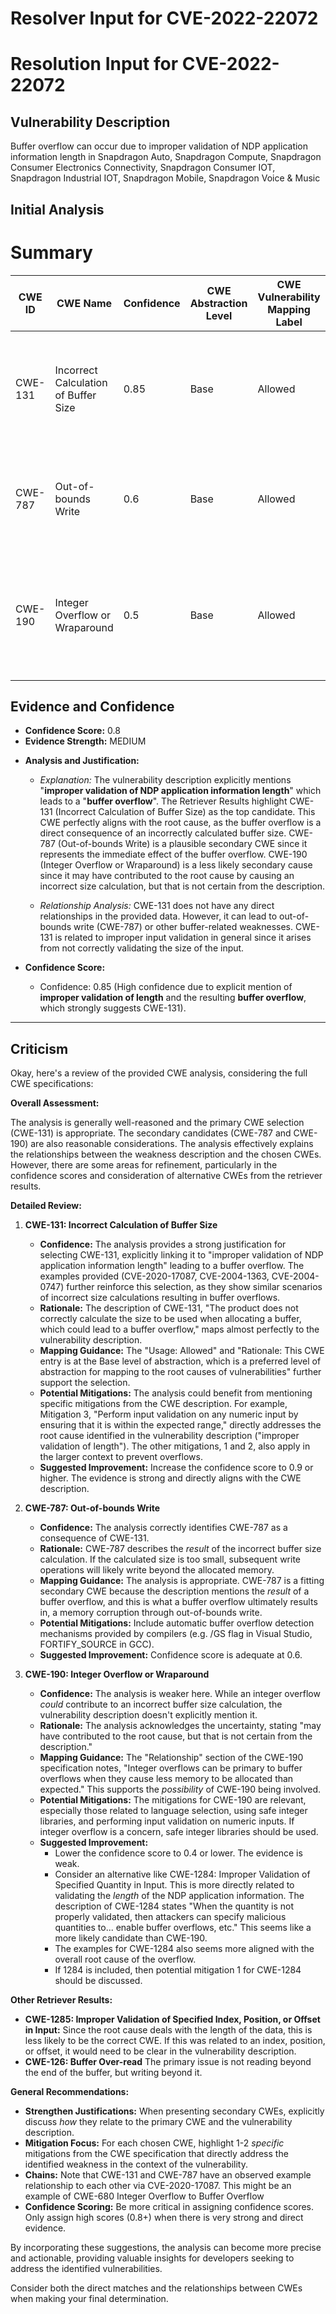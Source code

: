 # Resolver Input for CVE-2022-22072

# Resolution Input for CVE-2022-22072

## Vulnerability Description
Buffer overflow can occur due to improper validation of NDP application information length in Snapdragon Auto, Snapdragon Compute, Snapdragon Consumer Electronics Connectivity, Snapdragon Consumer IOT, Snapdragon Industrial IOT, Snapdragon Mobile, Snapdragon Voice & Music

## Initial Analysis
# Summary
| CWE ID | CWE Name | Confidence | CWE Abstraction Level | CWE Vulnerability Mapping Label | CWE-Vulnerability Mapping Notes |
|---|---|---|---|---|---|
| CWE-131 | Incorrect Calculation of Buffer Size | 0.85 | Base | Allowed | This CWE accurately reflects the **improper calculation of buffer size** leading to a buffer overflow. |
| CWE-787 | Out-of-bounds Write | 0.6 | Base | Allowed | This CWE is a secondary candidate as it describes the result of the incorrect buffer size calculation.|
| CWE-190 | Integer Overflow or Wraparound | 0.5 | Base | Allowed | This CWE is a secondary candidate as it could be related to the root cause, but there is not enough information to confirm. |

## Evidence and Confidence

*   **Confidence Score:** 0.8
*   **Evidence Strength:** MEDIUM

- **Analysis and Justification:**  
  - *Explanation:* The vulnerability description explicitly mentions "**improper validation of NDP application information length**" which leads to a "**buffer overflow**". The Retriever Results highlight CWE-131 (Incorrect Calculation of Buffer Size) as the top candidate. This CWE perfectly aligns with the root cause, as the buffer overflow is a direct consequence of an incorrectly calculated buffer size. CWE-787 (Out-of-bounds Write) is a plausible secondary CWE since it represents the immediate effect of the buffer overflow. CWE-190 (Integer Overflow or Wraparound) is a less likely secondary cause since it may have contributed to the root cause by causing an incorrect size calculation, but that is not certain from the description.
  
  - *Relationship Analysis:* CWE-131 does not have any direct relationships in the provided data. However, it can lead to out-of-bounds write (CWE-787) or other buffer-related weaknesses. CWE-131 is related to improper input validation in general since it arises from not correctly validating the size of the input.

- **Confidence Score:**  
  - Confidence: 0.85 (High confidence due to explicit mention of **improper validation of length** and the resulting **buffer overflow**, which strongly suggests CWE-131).

---

## Criticism
Okay, here's a review of the provided CWE analysis, considering the full CWE specifications:

**Overall Assessment:**

The analysis is generally well-reasoned and the primary CWE selection (CWE-131) is appropriate. The secondary candidates (CWE-787 and CWE-190) are also reasonable considerations. The analysis effectively explains the relationships between the weakness description and the chosen CWEs. However, there are some areas for refinement, particularly in the confidence scores and consideration of alternative CWEs from the retriever results.

**Detailed Review:**

1.  **CWE-131: Incorrect Calculation of Buffer Size**
    *   **Confidence:** The analysis provides a strong justification for selecting CWE-131, explicitly linking it to "improper validation of NDP application information length" leading to a buffer overflow.  The examples provided (CVE-2020-17087, CVE-2004-1363, CVE-2004-0747) further reinforce this selection, as they show similar scenarios of incorrect size calculations resulting in buffer overflows.
    *   **Rationale:** The description of CWE-131, "The product does not correctly calculate the size to be used when allocating a buffer, which could lead to a buffer overflow," maps almost perfectly to the vulnerability description.
    *   **Mapping Guidance:** The "Usage: Allowed" and "Rationale: This CWE entry is at the Base level of abstraction, which is a preferred level of abstraction for mapping to the root causes of vulnerabilities" further support the selection.
    *   **Potential Mitigations:** The analysis could benefit from mentioning specific mitigations from the CWE description. For example, Mitigation 3, "Perform input validation on any numeric input by ensuring that it is within the expected range," directly addresses the root cause identified in the vulnerability description ("improper validation of length"). The other mitigations, 1 and 2, also apply in the larger context to prevent overflows.
    *   **Suggested Improvement:** Increase the confidence score to 0.9 or higher. The evidence is strong and directly aligns with the CWE description.

2.  **CWE-787: Out-of-bounds Write**
    *   **Confidence:** The analysis correctly identifies CWE-787 as a consequence of CWE-131.
    *   **Rationale:** CWE-787 describes the *result* of the incorrect buffer size calculation. If the calculated size is too small, subsequent write operations will likely write beyond the allocated memory.
    *   **Mapping Guidance:** The analysis is appropriate. CWE-787 is a fitting secondary CWE because the description mentions the *result* of a buffer overflow, and this is what a buffer overflow ultimately results in, a memory corruption through out-of-bounds write.
    *   **Potential Mitigations:** Include automatic buffer overflow detection mechanisms provided by compilers (e.g. /GS flag in Visual Studio, FORTIFY_SOURCE in GCC).
    *   **Suggested Improvement:** Confidence score is adequate at 0.6.

3.  **CWE-190: Integer Overflow or Wraparound**
    *   **Confidence:** The analysis is weaker here. While an integer overflow *could* contribute to an incorrect buffer size calculation, the vulnerability description doesn't explicitly mention it.
    *   **Rationale:** The analysis acknowledges the uncertainty, stating "may have contributed to the root cause, but that is not certain from the description."
    *   **Mapping Guidance:** The "Relationship" section of the CWE-190 specification notes, "Integer overflows can be primary to buffer overflows when they cause less memory to be allocated than expected." This supports the *possibility* of CWE-190 being involved.
    *   **Potential Mitigations:** The mitigations for CWE-190 are relevant, especially those related to language selection, using safe integer libraries, and performing input validation on numeric inputs.  If integer overflow is a concern, safe integer libraries should be used.
    *   **Suggested Improvement:**
        *   Lower the confidence score to 0.4 or lower. The evidence is weak.
        *   Consider an alternative like CWE-1284: Improper Validation of Specified Quantity in Input. This is more directly related to validating the *length* of the NDP application information. The description of CWE-1284 states "When the quantity is not properly validated, then attackers can specify malicious quantities to... enable buffer overflows, etc."  This seems like a more likely candidate than CWE-190.
        *    The examples for CWE-1284 also seems more aligned with the overall root cause of the overflow.
        *   If 1284 is included, then potential mitigation 1 for CWE-1284 should be discussed.

**Other Retriever Results:**

*   **CWE-1285: Improper Validation of Specified Index, Position, or Offset in Input:** Since the root cause deals with the length of the data, this is less likely to be the correct CWE. If this was related to an index, position, or offset, it would need to be clear in the vulnerability description.
*   **CWE-126: Buffer Over-read** The primary issue is not reading beyond the end of the buffer, but writing beyond it.

**General Recommendations:**

*   **Strengthen Justifications:** When presenting secondary CWEs, explicitly discuss *how* they relate to the primary CWE and the vulnerability description.
*   **Mitigation Focus:** For each chosen CWE, highlight 1-2 *specific* mitigations from the CWE specification that directly address the identified weakness in the context of the vulnerability.
*   **Chains:** Note that CWE-131 and CWE-787 have an observed example relationship to each other via CVE-2020-17087. This might be an example of CWE-680 Integer Overflow to Buffer Overflow
*   **Confidence Scoring:** Be more critical in assigning confidence scores.  Only assign high scores (0.8+) when there is very strong and direct evidence.

By incorporating these suggestions, the analysis can become more precise and actionable, providing valuable insights for developers seeking to address the identified vulnerabilities.

Consider both the direct matches and the relationships between CWEs
when making your final determination.
        